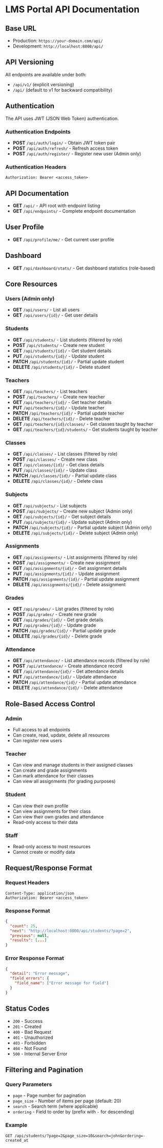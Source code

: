 # LMS Portal API Documentation

## Base URL
- Production: `https://your-domain.com/api/`
- Development: `http://localhost:8000/api/`

## API Versioning
All endpoints are available under both:
- `/api/v1/` (explicit versioning)
- `/api/` (default to v1 for backward compatibility)

## Authentication
The API uses JWT (JSON Web Token) authentication.

### Authentication Endpoints
- **POST** `/api/auth/login/` - Obtain JWT token pair
- **POST** `/api/auth/refresh/` - Refresh access token
- **POST** `/api/auth/register/` - Register new user (Admin only)

### Authentication Headers
```
Authorization: Bearer <access_token>
```

## API Documentation
- **GET** `/api/` - API root with endpoint listing
- **GET** `/api/endpoints/` - Complete endpoint documentation

## User Profile
- **GET** `/api/profile/me/` - Get current user profile

## Dashboard
- **GET** `/api/dashboard/stats/` - Get dashboard statistics (role-based)

## Core Resources

### Users (Admin only)
- **GET** `/api/users/` - List all users
- **GET** `/api/users/{id}/` - Get user details

### Students
- **GET** `/api/students/` - List students (filtered by role)
- **POST** `/api/students/` - Create new student
- **GET** `/api/students/{id}/` - Get student details
- **PUT** `/api/students/{id}/` - Update student
- **PATCH** `/api/students/{id}/` - Partial update student
- **DELETE** `/api/students/{id}/` - Delete student

### Teachers
- **GET** `/api/teachers/` - List teachers
- **POST** `/api/teachers/` - Create new teacher
- **GET** `/api/teachers/{id}/` - Get teacher details
- **PUT** `/api/teachers/{id}/` - Update teacher
- **PATCH** `/api/teachers/{id}/` - Partial update teacher
- **DELETE** `/api/teachers/{id}/` - Delete teacher
- **GET** `/api/teachers/{id}/classes/` - Get classes taught by teacher
- **GET** `/api/teachers/{id}/students/` - Get students taught by teacher

### Classes
- **GET** `/api/classes/` - List classes (filtered by role)
- **POST** `/api/classes/` - Create new class
- **GET** `/api/classes/{id}/` - Get class details
- **PUT** `/api/classes/{id}/` - Update class
- **PATCH** `/api/classes/{id}/` - Partial update class
- **DELETE** `/api/classes/{id}/` - Delete class

### Subjects
- **GET** `/api/subjects/` - List subjects
- **POST** `/api/subjects/` - Create new subject (Admin only)
- **GET** `/api/subjects/{id}/` - Get subject details
- **PUT** `/api/subjects/{id}/` - Update subject (Admin only)
- **PATCH** `/api/subjects/{id}/` - Partial update subject (Admin only)
- **DELETE** `/api/subjects/{id}/` - Delete subject (Admin only)

### Assignments
- **GET** `/api/assignments/` - List assignments (filtered by role)
- **POST** `/api/assignments/` - Create new assignment
- **GET** `/api/assignments/{id}/` - Get assignment details
- **PUT** `/api/assignments/{id}/` - Update assignment
- **PATCH** `/api/assignments/{id}/` - Partial update assignment
- **DELETE** `/api/assignments/{id}/` - Delete assignment

### Grades
- **GET** `/api/grades/` - List grades (filtered by role)
- **POST** `/api/grades/` - Create new grade
- **GET** `/api/grades/{id}/` - Get grade details
- **PUT** `/api/grades/{id}/` - Update grade
- **PATCH** `/api/grades/{id}/` - Partial update grade
- **DELETE** `/api/grades/{id}/` - Delete grade

### Attendance
- **GET** `/api/attendance/` - List attendance records (filtered by role)
- **POST** `/api/attendance/` - Create attendance record
- **GET** `/api/attendance/{id}/` - Get attendance details
- **PUT** `/api/attendance/{id}/` - Update attendance
- **PATCH** `/api/attendance/{id}/` - Partial update attendance
- **DELETE** `/api/attendance/{id}/` - Delete attendance

## Role-Based Access Control

### Admin
- Full access to all endpoints
- Can create, read, update, delete all resources
- Can register new users

### Teacher
- Can view and manage students in their assigned classes
- Can create and grade assignments
- Can mark attendance for their classes
- Can view all assignments (for grading purposes)

### Student
- Can view their own profile
- Can view assignments for their class
- Can view their own grades and attendance
- Read-only access to their data

### Staff
- Read-only access to most resources
- Cannot create or modify data

## Request/Response Format

### Request Headers
```
Content-Type: application/json
Authorization: Bearer <access_token>
```

### Response Format
```json
{
  "count": 25,
  "next": "http://localhost:8000/api/students/?page=2",
  "previous": null,
  "results": [...]
}
```

### Error Response Format
```json
{
  "detail": "Error message",
  "field_errors": {
    "field_name": ["Error message for field"]
  }
}
```

## Status Codes
- `200` - Success
- `201` - Created
- `400` - Bad Request
- `401` - Unauthorized
- `403` - Forbidden
- `404` - Not Found
- `500` - Internal Server Error

## Filtering and Pagination

### Query Parameters
- `page` - Page number for pagination
- `page_size` - Number of items per page (default: 20)
- `search` - Search term (where applicable)
- `ordering` - Field to order by (prefix with `-` for descending)

### Example
```
GET /api/students/?page=2&page_size=10&search=john&ordering=-created_at
``` 